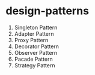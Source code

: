 # design-patterns

1. Singleton Pattern
2. Adapter Pattern
3. Proxy Pattern
4. Decorator Pattern
5. Observer Pattern
6. Pacade Pattern
7. Strategy Pattern
